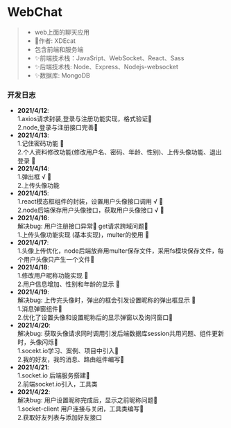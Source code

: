 # WebChat
>* web上面的聊天应用
>* 🍉作者: XDEcat
>* 包含前端和服务端
>* ✨前端技术栈：JavaSript、WebSocket、React、Sass
>* ✨后端技术栈: Node、Express、Nodejs-websocket
>* ✨数据库: MongoDB

### 开发日志
* **2021/4/12**:<br/>
  1.axios请求封装,登录与注册功能实现，格式验证🍗<br/>
  2.node,登录与注册接口完善🍗
* **2021/4/13**:<br/>
  1.记住密码功能 🍗 <br/>
  2.个人资料修改功能(修改用户名、密码、年龄、性别)、上传头像功能、退出登录 🍖
* **2021/4/14**:<br/>
  1.弹出框 √ 🍗<br/>
  2.上传头像功能
* **2021/4/15**:<br/>
  1.react模态框组件的封装，设置用户头像接口调用 √ 🍖<br/>
  2.node后端保存用户头像接口，获取用户头像接口 √ 🍖<br/>
* **2021/4/16**:<br/>
  解决bug: 用户注册接口异常🍗 get请求跨域问题🍗<br/>
  1.上传头像功能实现 (基本实现)，multer的使用 🍗
* **2021/4/17**:<br/>
  1.头像上传优化，node后端放弃用multer保存文件，采用fs模块保存文件，每个用户头像只产生一个文件🍗
* **2021/4/18**:<br/>
  1.修改用户昵称功能实现 🍗 <br/>
  2.用户信息增加、性别和年龄的显示 🍗
* **2021/4/19**:<br/>
  解决bug: 上传完头像时，弹出的框会引发设置昵称的弹出框显示 🍗<br/>
  1.消息弹窗组件🍗<br/>
  2.优化了设置头像和设置昵称后的显示弹窗以及询问窗口🍗
* **2021/4/20**:<br/>
  解决bug: 获取头像请求同时调用引发后端数据库session共用问题、组件更新时，头像闪烁🍗<br/>
  1.socekt.io学习、案例、项目中引入🍗<br/>
  2.我的好友，我的消息、路由组件编写🍗
* **2021/4/21**:<br/>
  1.socket.io 后端服务搭建🍗<br/>
  2.前端socket.io引入，工具类
* **2021/4/22**:<br/>
  解决bug: 用户设置昵称完成后，显示之前昵称问题🍗<br/>
  1.socket-client 用户连接与关闭，工具类编写🍗<br/>
  2.获取好友列表与添加好友接口
  